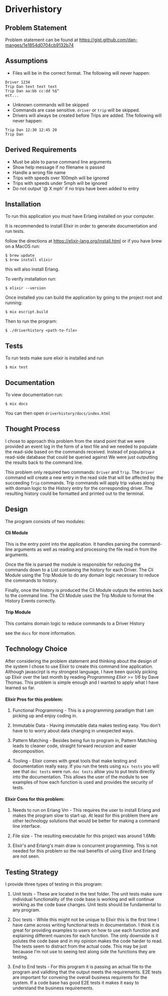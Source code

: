 # Driverhistory

## Problem Statement

Problem statement can be found at https://gist.github.com/dan-manges/1e1854d0704cb9132b74

## Assumptions

 - Files will be in the correct format.  The following will never happen:
 ```
 Driver 1234
 Trip Dan text text text
 Trip Dan aa:bb cc:dd %$^
 ect...
 ```

 - Unknown commands will be skipped
 - Commands are case sensitive. `driver` or `trip` will be skipped.
 - Drivers will always be created before Trips are added. The following will never happen:
 ```
 Trip Dan 12:30 12:45 20
 Trip Dan
 ```

## Derived Requirements

- Must be able to parse command line arguments
- Show help message if no filename is passed
- Handle a wrong file name
- Trips with speeds over 100mph will be ignored
- Trips with speeds under 5mph will be ignored
- Do not output '@ X mph' if no trips have been added to entry


## Installation

To run this application you must have Erlang installed on your computer.

It is recommended to install Elixir in order to generate documentation and run tests.

follow the directions at https://elixir-lang.org/install.html or if you have brew on a MacOS run:

```
$ brew update
$ brew install elixir
```

this will also install Erlang.

To verify installation run:

```
$ elixir --version
```


Once installed you can build the application by going to the project root and running:
```
$ mix escript.build
```

Then to run the program:
```
$ ./driverhistory <path-to-file>
```

## Tests

To run tests make sure elixir is installed and run

```
$ mix test
```

## Documentation

To view documentation run:
```
$ mix docs
```

You can then open `driverhistory/docs/index.html`

## Thought Process

I chose to approach this problem from the stand point that we were provided an event log in the form of a text file and we needed to populate the read-side based on the commands received.  Instead of populating a read-side database that could be queried against We were just outputting the results back to the command line.

This problem only required two commands: `Driver` and `Trip`.  The `Driver` command will create a new entry in the read side that will be affected by the succeeding `Trip` commands.  Trip commands will apply trip values along with domain logic to the History entry for the corresponding driver.  The resulting history could be formatted and printed out to the terminal.

## Design

The program consists of two modules:

#### Cli Module
This is the entry point into the application.  It handles parsing the command-line arguments as well as reading and processing the file read in from the arguments.

Once the file is parsed the module is responsible for reducing the commands down to a List containing the history for each Driver.  The Cli Module using the Trip Module to do any domain logic necessary to reduce the commands to history.

Finally, once the history is produced the Cli Module outputs the entries back to the command line. The Cli Module uses the Trip Module to format the History Events correctly.

#### Trip Module
This contains domain logic to reduce commands to a Driver History

see the `docs` for more information.

## Technology Choice
After considering the problem statement and thinking about the design of the system I chose to use Elixir to create this command line application.  Although javascirpt is my strongest language, I have been quickly picking up Elixir over the last month by reading *Programming Elixir >= 1/6* by Dave Thomas.  This problem is simple enough and I wanted to apply what I have learned so far.

#### Elixir Pros for this problem:

1. Functional Programming -  This is a programming paradigm that I am picking up and enjoy coding in.

2. Immutable Data - Having immutable data makes testing easy.  You don't have to to worry about data changing in unexpected ways.

3. Pattern Matching - Besides being fun to program in, Pattern Matching leads to cleaner code, straight forward recursion and easier decomposition.

4. Tooling -  Elixir comes with great tools that make testing and documentation really easy.  If you run the tests using `mix tests` you will see that `doc tests` were run.  `doc tests` allow you to put tests directly into the documentation.  This allows the user of the module to see examples of how each function is used and provides the security of tests.

#### Elixir Cons for this problem:

1. Needs to run on Erlang Vm - This requires the user to install Erlang and makes the program slow to start up. At least for this problem there are other technology solutions that would be better for making a command line interface.

2. File size - The resulting executable for this project was around 1.6Mb

3. Elixir's and Erlang's main draw is concurrent programming.  This is not needed for this problem so the real benefits of using Elixir and Erlang are not seen.

## Testing Strategy

I provide three types of testing in this program:

1. Unit tests - These are located in the test folder.  The unit tests make sure individual functionality of the code base is working and will continue working as the code base changes.  Unit tests should be fundamental to any program.

2. Doc tests - While this might not be unique to Elixir this is the first time I have came across writing functional tests in documentation.  I think it is great for providing examples to users on how to use each function and explaining different nuances for each function.  The only downside is it polutes the code base and in my opinion makes the code harder to read.  The tests seem to distract from the actual code.  This may be just becauase I'm not use to seeing test along side the functions they are testing.

3. End to End tests - For this program it is passing an actual file to the program and validting that the output meets the requirements.  E2E tests are important for conveing the overall business requirents for the system.  If a code base has good E2E tests it makes it easy to understand the business requirements.
